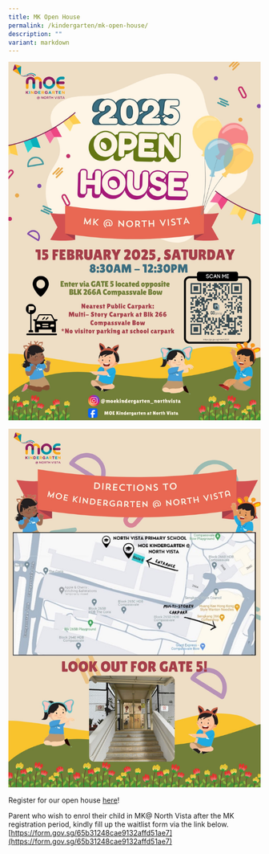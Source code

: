 ```yaml
---
title: MK Open House
permalink: /kindergarten/mk-open-house/
description: ""
variant: markdown
---
```

![](/images/MK/MKOPH/2025MKOP1.jpg)

![](/images/MK/MKOPH/2025MKOP2.jpg)

Register for our open house [here](https://form.gov.sg/67440d2352ba8c426f31566e )!

Parent who wish to enrol their child in MK@ North Vista after the MK registration period, kindly fill up the waitlist form via the link below.
[https://form.gov.sg/65b31248cae9132affd51ae7](https://form.gov.sg/65b31248cae9132affd51ae7)